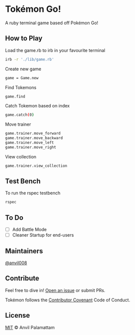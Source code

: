 # Tokémon Go!

A ruby terminal game based off Pokémon Go!

## How to Play

Load the game.rb to irb in your favourite terminal  
```bash
irb -r './lib/game.rb'  
```

Create new game  
```bash
game = Game.new
```

Find Tokemons  
```bash
game.find
```

Catch Tokemon based on index  
```bash
game.catch(0)
```

Move trainer  
```bash
game.trainer.move_forward  
game.trainer.move_backward  
game.trainer.move_left  
game.trainer.move_right  
```

View collection  
```bash
game.trainer.view_collection
```

## Test Bench

To run the rspec testbench  
```bash
rspec
```

## To Do

- [ ] Add Battle Mode
- [ ] Cleaner Startup for end-users

## Maintainers

[@anvil008](https://github.com/anvil008)

## Contribute

Feel free to dive in! [Open an issue](https://github.com/anvil008/tokemons/issues/new) or submit PRs.

Tokémon follows the [Contributor Covenant](http://contributor-covenant.org/version/1/3/0/) Code of Conduct.

## License

[MIT](LICENSE) © Anvil Palamattam
